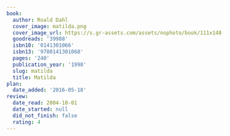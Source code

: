 ```yaml
---
book:
  author: Roald Dahl
  cover_image: matilda.png
  cover_image_url: https://s.gr-assets.com/assets/nophoto/book/111x148-bcc042a9c91a29c1d680899eff700a03.png
  goodreads: '39988'
  isbn10: '0141301066'
  isbn13: '9780141301068'
  pages: '240'
  publication_year: '1998'
  slug: matilda
  title: Matilda
plan:
  date_added: '2016-05-18'
review:
  date_read: 2004-10-01
  date_started: null
  did_not_finish: false
  rating: 4
---
```

